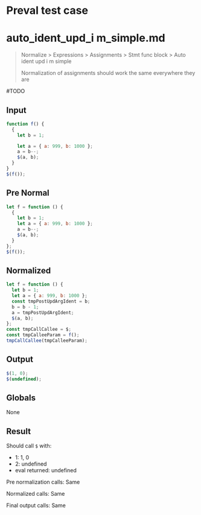 # Preval test case

# auto_ident_upd_i m_simple.md

> Normalize > Expressions > Assignments > Stmt func block > Auto ident upd i m simple
>
> Normalization of assignments should work the same everywhere they are

#TODO

## Input

`````js filename=intro
function f() {
  {
    let b = 1;

    let a = { a: 999, b: 1000 };
    a = b--;
    $(a, b);
  }
}
$(f());
`````

## Pre Normal

`````js filename=intro
let f = function () {
  {
    let b = 1;
    let a = { a: 999, b: 1000 };
    a = b--;
    $(a, b);
  }
};
$(f());
`````

## Normalized

`````js filename=intro
let f = function () {
  let b = 1;
  let a = { a: 999, b: 1000 };
  const tmpPostUpdArgIdent = b;
  b = b - 1;
  a = tmpPostUpdArgIdent;
  $(a, b);
};
const tmpCallCallee = $;
const tmpCalleeParam = f();
tmpCallCallee(tmpCalleeParam);
`````

## Output

`````js filename=intro
$(1, 0);
$(undefined);
`````

## Globals

None

## Result

Should call `$` with:
 - 1: 1, 0
 - 2: undefined
 - eval returned: undefined

Pre normalization calls: Same

Normalized calls: Same

Final output calls: Same
